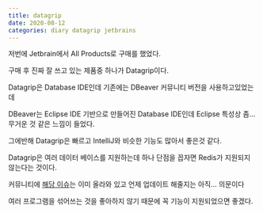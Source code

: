 ```yaml
---
title: datagrip
date: 2020-08-12
categories: diary datagrip jetbrains
---
```

저번에 Jetbrain에서 All Products로 구매를 했었다.

구매 후 진짜 잘 쓰고 있는 제품중 하나가 Datagrip이다.

Datagrip은 Database IDE인데 기존에는 DBeaver 커뮤니티 버전을 사용하고있었는데

DBeaver는 Eclipse IDE 기반으로 만들어진 Database IDE인데 Eclipse 특성상 좀... 무거운 것 같은 느낌이 들었다.

그에반해 Datagrip은 빠르고 IntelliJ와 비슷한 기능도 많아서 좋은것 같다.

Datagrip은 여러 데이터 베이스를 지원하는데 하나 단점을 꼽자면 Redis가 지원되지 않는다는 것이다.

커뮤니티에 [해당 이슈]는 이미 올라와 있고 언제 업데이트 해줄지는 아직... 의문이다

여러 프로그램을 섞어쓰는 것을 좋아하지 않기 때문에 꼭 기능이 지원되었으면 좋겠다.

[해당 이슈]: https://youtrack.jetbrains.com/issue/DBE-283
